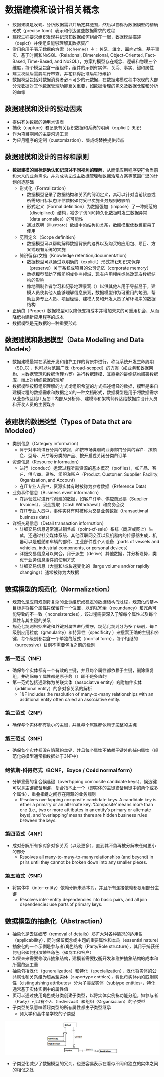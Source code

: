 # 数据建模和设计相关概念

- 数据建模是发现、分析数据需求并确定其范围，然后以被称为数据模型的精确形式（precise form）表示和传达这些数据需求的过程
- 建模过程要求组织发现并记录其数据如何组合在一起，数据模型描述（depict）并使组织能够理解其数据资产
- 常用的用于表示数据的方案（schemes）有：关系、维度、面向对象、基于事实、基于时间和NoSQL（Relational, Dimensional, Object-Oriented, Fact-Based, Time-Based, and NoSQL），方案的模型存在概念、逻辑和物理三个维度，每个模型包含一组组件，组件的示例有实体、关系、事实、键和属性
- 建立模型后需要进行审查，并在获得批准后进行维护
- 数据模型包括对数据消费者必不可少的元数据，在数据建模过程中发现的大部分元数据对其他数据管理功能至关重要，如数据治理的定义及数据仓库和分析的血缘

## 数据建模和设计的驱动因素

- 提供有关数据的通用术语表
- 捕获（capture）和记录有关组织数据和系统的明确（explicit）知识
- 作为项目期间的主要沟通工具
- 为应用程序的定制（customization）、集成或替换提供起点

## 数据建模和设计的目标和原则

- **数据建模的目标是确认和记录对不同视角的理解**，从而使应用程序更符合当前和未来的业务需求，并为成功完成主数据管理和数据治理方案等范围广泛的计划创造基础
  - 形式化（Formalization）
    - 数据模型记录了数据结构和关系的简明定义，其可以针对当前状态或所需的目标状态评估数据如何受已实施业务规则的影响
    - 形式定义（Formal definition）为数据强加（impose）了一种规范的（disciplined）结构，减少了访问和持久化数据时发生数据异常（data anomalies）的可能性
    - 通过表明（illustrate）数据中的结构和关系，数据模型使数据更易于使用
  - 范围定义（Scope definition）
    - 数据模型可以帮助解释数据背景的边界以及购买的应用包、项目、方案或现有系统的实施
  - 知识留存/文档（Knowledge retention/documentation）
    - 数据模型可以通过以明确的（explicit）形式捕获知识来保存（preserve）关于系统或项目的公司记忆（corporate memory）
    - 数据模型帮助了解组织或业务领域、现有应用程序或修改现有数据结构的影响
    - 像地图制作者学习和记录地理景观（）以供其他人用于导航易于，建模人员使其他人能够理解信息景观，数据模型作为可重用的地图，帮助业务专业人员、项目经理、建模人员和开发人员了解环境中的数据结构
- 正确的（Proper）数据模型可以降低支持成本并增加未来的可重用机会，从而降低构建新应用程序的成本
- 数据模型是元数据的一种重要形式

## 数据建模和数据模型（Data Modeling and Data Models）

- 数据建模最常在系统开发和维护工作的背景中进行，称为系统开发生命周期（SDLC），也可以为范围广泛（broad-scoped）的方案（如业务和数据架构、主数据管理和数据治理方案）进行数据建模，其直接的最终结构部署数据库，而上对组织数据的理解
- 数据模型按照组织理解的方式或组织希望的方式描述组织的数据，模型是来自建模过程的数据需求和数据定义的一种文档形式，数据模型是用于将数据需求从业务传达给IT及在IT内部从分析师、建模师和架构师传达给数据库设计人员和开发人员的主要媒介

## 被建模的数据类型（Types of Data that are Modeled）

- 类别信息（Category information）
  - 用于对事物进行分类的数据，如按市场类别或业务部门分类的客户、按颜色、型号、尺寸等分类的产品、按开启或关闭分类的订单
- 资源信息（Resource information）
  - 进行（conduct）运营过程所需资源的基本概况（profiles），如产品、客户、供应商、设施、组织和账户（Product, Customer, Supplier, Facility, Organization, and Account）
  - 在IT专业人员中，资源实体有时被称为参考数据（Reference Data）
- 业务事件信息（Business event information）
  - 在运营过程进行时创建的数据，如客户订单、供应商发票（Supplier Invoices）、现金提取（Cash Withdrawal）和商务会议
  - 在IT专业人员中，事件实体有时被称为交易业务数据（transactional business data）
- 详细交易信息（Detail transaction information）
  - 详细交易信息通常通过销售点（point-of-sale）系统（商店或网上）生成，还通过社交媒体系统、其他互联网交互以及机器内的传感器生成，机器可以是船舶和车辆的部件、工业部件或个人设备（parts of vessels and vehicles, industrial components, or personal devices）
  - 详细交易信息可以聚合，用于派生（derive）其他数据，并分析趋势，类似于业务信息事件的使用方式
  - 详细交易信息（大量和/或快速变化的（large volume and/or rapidly changing））通常被称为大数据

## 数据模型的规范化（Normalization）

- 规范化是应用规则将复杂的业务组织成稳定的数据结构的过程，规范化的基本目标是将每个属性只保留在一个位置，以消除冗余（redundancy）和冗余可能导致的不一致（inconsistencies），该过程需要深入了解每个属性以及每个属性与其主键的关系
- 规范化规则根据主键和外键对属性进行排序，规范化规则分为多个级别，每个级别应用粒度（granularity）和特异性（specificity ）来搜索正确的主键和外键，每个级别都包含一个单独的范式（normal form），每个相继的（successive）级别不需要包括之前的级别

### 第一范式（1NF）

- 确保每个实体都有一个有效的主键，并且每个属性都依赖于主键，删除重复组，并确保每个属性都是原子的（）即不是多值的
- 第一范式包括通常称为关联实体（associative entity）的附加件实体（additional entity）的多对多关系的解析
  - 1NF includes the resolution of many-to-many relationships with an additional entity often called an associative entity.

### 第二范式（2NF)

- 确保每个实体都有最小的主键，并且每个属性都依赖于完整的主键

### 第三范式（3NF）

- 确保每个实体都没有隐藏的主键，并且每个属性不依赖于键外的任何属性（规范化的模型通常指数据处于3NF中）

### 鲍依斯-科得范式（BCNF，Boyce / Codd normal form）

- 分解重叠的复合候选键（overlapping composite candidate keys），候选键可以是主键或备用键，复合指不止一个（即实体的主键或备用键中的两个或多个属性），重叠指键之间存在隐藏的业务规则
  - Resolves overlapping composite candidate keys. A candidate key is either a primary or an alternate key. ‘Composite’ means more than one (i.e., two or more attributes in an entity’s primary or alternate keys), and ‘overlapping’ means there are hidden business rules between the keys.

### 第四范式（4NF）

- 成对分解所有多对多对多关系（以及更多），直到其不能再被分解未任何更小的部分
  - Resolves all many-to-many-to-many relationships (and beyond) in pairs until they cannot be broken down into any smaller pieces.

### 第五范式（5NF）

- 将实体中（inter-entity）依赖分解未基本对，并且所有连接依赖都是用部分主键
  - Resolves inter-entity dependencies into basic pairs, and all join dependencies use parts of primary keys.

## 数据模型的抽象化（Abstraction）

- 抽象化是去除细节（removal of details）以扩大对各种情况的适用性（applicability），同时保留概念或主题的重要属性和本质（essential nature）
- 抽象化的一个示例是参与者/角色结构（Party/Role structure），其用于捕获任何组织如何扮演某些角色（如员工和客户）
- 如果未来需要修改非抽象结构，建模者需要权衡开发和维护抽象结构的成本和所需的返工量
- 抽象包括泛化（generalization）和特化（specialization），泛化将实体的公共属性和关系组为超类型实体（supertype entities），特化将实体内的区别属性（distinguishing attributes）分为子类型实体（subtype entities），特化通常基于实体实例中的属性值
- 页可以通过使用角色或分类创建子类型，以将实体实例按功能分组，如参与者（Party）可以有个人（Individual）和组织（Organization）的子类型
- 子类型关系意味着超类型的所有属性都由子类型继承
  - 如大学和高中是学校的子类型

![](assets/数据建模和设计相关概念/超类型和子类型关系.jpg)

- 子类型化减少了数据模型的冗余，也更容易表示在看似不同和独立的实体之间的相似之处